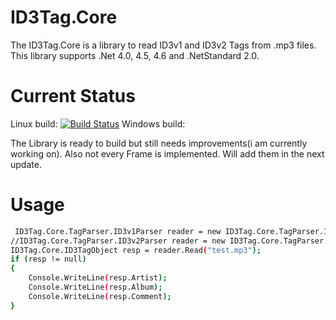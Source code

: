 # ID3Tag.Core 

The ID3Tag.Core is a library to read ID3v1 and ID3v2 Tags from .mp3 files.
This library supports .Net 4.0, 4.5, 4.6 and .NetStandard 2.0.

# Current Status
Linux build: [![Build Status](https://travis-ci.org/Cr1TiKa7/ID3Tag.Core.svg?branch=master)](https://travis-ci.org/Cr1TiKa7/ID3Tag.Core) Windows build:

The Library is ready to build but still needs improvements(i am currently working on).
Also not every Frame is implemented. Will add them in the next update.

# Usage
```sh
 ID3Tag.Core.TagParser.ID3v1Parser reader = new ID3Tag.Core.TagParser.ID3v1Parser();
//ID3Tag.Core.TagParser.ID3v2Parser reader = new ID3Tag.Core.TagParser.ID3v2Parser();
ID3Tag.Core.ID3TagObject resp = reader.Read("test.mp3");
if (resp != null)
{
    Console.WriteLine(resp.Artist);
    Console.WriteLine(resp.Album);
    Console.WriteLine(resp.Comment);
}

